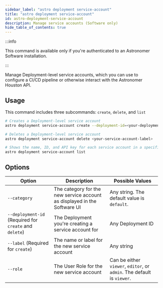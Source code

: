 ```yaml
---
sidebar_label: "astro deployment service-account"
title: "astro deployment service-account"
id: astro-deployment-service-account
description: Manage service accounts (Software only)
hide_table_of_contents: true
---
```


:::info 

This command is available only if you're authenticated to an Astronomer Software installation. 

:::

Manage Deployment-level service accounts, which you can use to configure a CI/CD pipeline or otherwise interact with the Astronomer Houston API.

## Usage

This command includes three subcommands: `create`, `delete`, and `list`

```sh
# Creates a Deployment-level service account
astro deployment service-account create --deployment-id=<your-deployment-id> --label=<your-service-account-label> 

# Deletes a Deployment-level service account
astro deployment service-account delete <your-service-account-label> 

# Shows the name, ID, and API key for each service account in a specific Deployment.
astro deployment service-account list
```

## Options

| Option              | Description                                                                              | Possible Values                       |
| ------------------- | ---------------------------------------------------------------------------------------- | ------------------------------------- |
| `--category`                 | The category for the new service account as displayed in the Software UI    |  Any string. The default value is `default`. |
| `--deployment-id` (Required for `create` and `delete`) | The Deployment you're creating a service account for             | Any Deployment ID                                                             |
| `--label` (Required for `create`)         |The name or label for the new service account       | Any string                                                                           |
| `--role`                     |  The User Role for the new service account | Can be either `viewer`, `editor`, or `admin`. The default is `viewer`.                |


